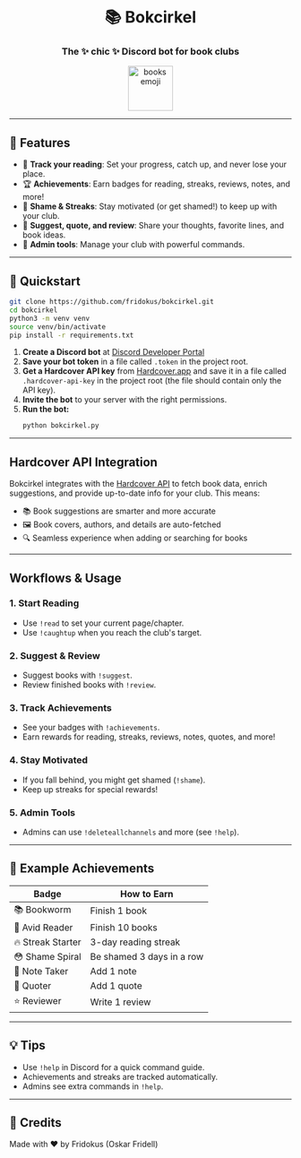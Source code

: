 <div align="center">
   <h1>📚 Bokcirkel</h1>
   <h3>The ✨ chic ✨ Discord bot for book clubs</h3>
   <img src="https://em-content.zobj.net/source/microsoft-teams/363/books_1f4da.png" width="80" alt="books emoji"/>
</div>

---

## 🚀 Features

- 📖 **Track your reading**: Set your progress, catch up, and never lose your place.
- 🏆 **Achievements**: Earn badges for reading, streaks, reviews, notes, and more!
- 🔔 **Shame & Streaks**: Stay motivated (or get shamed!) to keep up with your club.
- 💬 **Suggest, quote, and review**: Share your thoughts, favorite lines, and book ideas.
- 👑 **Admin tools**: Manage your club with powerful commands.

---

## 📝 Quickstart

```bash
git clone https://github.com/fridokus/bokcirkel.git
cd bokcirkel
python3 -m venv venv
source venv/bin/activate
pip install -r requirements.txt
```


1. **Create a Discord bot** at [Discord Developer Portal](https://discord.com/developers/applications/)
2. **Save your bot token** in a file called `.token` in the project root.
3. **Get a Hardcover API key** from [Hardcover.app](https://hardcover.app/developers) and save it in a file called `.hardcover-api-key` in the project root (the file should contain only the API key).
4. **Invite the bot** to your server with the right permissions.
5. **Run the bot:**
    ```bash
    python bokcirkel.py
    ```

---

## Hardcover API Integration

Bokcirkel integrates with the [Hardcover API](https://hardcover.app/) to fetch book data, enrich suggestions, and provide up-to-date info for your club. This means:
- 📚 Book suggestions are smarter and more accurate
- 🖼️ Book covers, authors, and details are auto-fetched
- 🔍 Seamless experience when adding or searching for books

---

## Workflows & Usage

### 1. **Start Reading**
- Use `!read` to set your current page/chapter.
- Use `!caughtup` when you reach the club's target.

### 2. **Suggest & Review**
- Suggest books with `!suggest`.
- Review finished books with `!review`.

### 3. **Track Achievements**
- See your badges with `!achievements`.
- Earn rewards for reading, streaks, reviews, notes, quotes, and more!

### 4. **Stay Motivated**
- If you fall behind, you might get shamed (`!shame`).
- Keep up streaks for special rewards!

### 5. **Admin Tools**
- Admins can use `!deleteallchannels` and more (see `!help`).

---

## 🌟 Example Achievements

| Badge | How to Earn |
|-------|-------------|
| 📚 Bookworm | Finish 1 book |
| 🏅 Avid Reader | Finish 10 books |
| 🔥 Streak Starter | 3-day reading streak |
| 😳 Shame Spiral | Be shamed 3 days in a row |
| 📝 Note Taker | Add 1 note |
| 💬 Quoter | Add 1 quote |
| ⭐ Reviewer | Write 1 review |

---

## 💡 Tips
- Use `!help` in Discord for a quick command guide.
- Achievements and streaks are tracked automatically.
- Admins see extra commands in `!help`.

---

## 👤 Credits

Made with ❤️ by Fridokus (Oskar Fridell)
